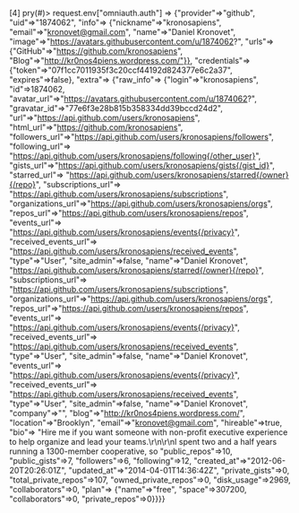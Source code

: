 [4] pry(#<SessionsController>)> request.env["omniauth.auth"]
=> {"provider"=>"github",
 "uid"=>"1874062",
 "info"=>
  {"nickname"=>"kronosapiens",
   "email"=>"kronovet@gmail.com",
   "name"=>"Daniel Kronovet",
   "image"=>"https://avatars.githubusercontent.com/u/1874062?",
   "urls"=>
    {"GitHub"=>"https://github.com/kronosapiens",
     "Blog"=>"http://kr0nos4piens.wordpress.com/"}},
 "credentials"=>
  {"token"=>"07f1cc7011935f3c20ccf44192d824377e6c2a37", "expires"=>false},
 "extra"=>
  {"raw_info"=>
    {"login"=>"kronosapiens",
     "id"=>1874062,
     "avatar_url"=>"https://avatars.githubusercontent.com/u/1874062?",
     "gravatar_id"=>"77e6f3e28b815b358334dd39bccd24d2",
     "url"=>"https://api.github.com/users/kronosapiens",
     "html_url"=>"https://github.com/kronosapiens",
     "followers_url"=>"https://api.github.com/users/kronosapiens/followers",
     "following_url"=>
      "https://api.github.com/users/kronosapiens/following{/other_user}",
     "gists_url"=>"https://api.github.com/users/kronosapiens/gists{/gist_id}",
     "starred_url"=>
      "https://api.github.com/users/kronosapiens/starred{/owner}{/repo}",
     "subscriptions_url"=>
      "https://api.github.com/users/kronosapiens/subscriptions",
     "organizations_url"=>"https://api.github.com/users/kronosapiens/orgs",
     "repos_url"=>"https://api.github.com/users/kronosapiens/repos",
     "events_url"=>
      "https://api.github.com/users/kronosapiens/events{/privacy}",
     "received_events_url"=>
      "https://api.github.com/users/kronosapiens/received_events",
     "type"=>"User",
     "site_admin"=>false,
     "name"=>"Daniel Kronovet",
      "https://api.github.com/users/kronosapiens/starred{/owner}{/repo}",
     "subscriptions_url"=>
      "https://api.github.com/users/kronosapiens/subscriptions",
     "organizations_url"=>"https://api.github.com/users/kronosapiens/orgs",
     "repos_url"=>"https://api.github.com/users/kronosapiens/repos",
     "events_url"=>
      "https://api.github.com/users/kronosapiens/events{/privacy}",
     "received_events_url"=>
      "https://api.github.com/users/kronosapiens/received_events",
     "type"=>"User",
     "site_admin"=>false,
     "name"=>"Daniel Kronovet",
     "events_url"=>
      "https://api.github.com/users/kronosapiens/events{/privacy}",
     "received_events_url"=>
      "https://api.github.com/users/kronosapiens/received_events",
     "type"=>"User",
     "site_admin"=>false,
     "name"=>"Daniel Kronovet",
     "company"=>"",
     "blog"=>"http://kr0nos4piens.wordpress.com/",
     "location"=>"Brooklyn",
     "email"=>"kronovet@gmail.com",
     "hireable"=>true,
     "bio"=>
      "Hire me if you want someone with non-profit executive experience to help organize and lead your teams.\r\n\r\nI spent two and a half years running a 1300-member cooperative, so 
     "public_repos"=>10,
     "public_gists"=>7,
     "followers"=>6,
     "following"=>12,
     "created_at"=>"2012-06-20T20:26:01Z",
     "updated_at"=>"2014-04-01T14:36:42Z",
     "private_gists"=>0,
     "total_private_repos"=>107,
     "owned_private_repos"=>0,
     "disk_usage"=>2969,
     "collaborators"=>0,
     "plan"=>
      {"name"=>"free",
       "space"=>307200,
       "collaborators"=>0,
       "private_repos"=>0}}}}